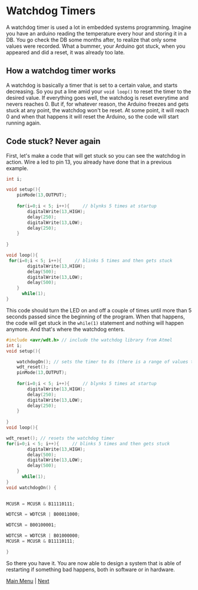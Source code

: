 # Watchdog Timers
A watchdog timer is used a lot in embedded systems programming. Imagine you have an arduino reading the temperature every hour and storing it in a DB. You go check the DB some months after, to realize that only some values were recorded. What a bummer, your Arduino got stuck, when you appeared and did a reset, it was already too late.

## How a watchdog timer works

A watchdog is basically a timer that is set to a certain value, and starts decreasing. So you put a line amid your `void loop()` to reset the timer to the desired value. If everything goes well, the watchdog is reset everytime and nevers reaches 0. But if, for whatever reason, the Arduino freezes and gets stuck at any point, the watchdog won't be reset. At some point, it will reach 0 and when that happens it will reset the Arduino, so the code will start running again. 

## Code stuck? Never again

First, let's make a code that will get stuck so you can see the watchdog in action. Wire a led to pin 13, you already have done that in a previous example.
```c++
int i;

void setup(){
    pinMode(13,OUTPUT);
   
    for(i=0;i < 5; i++){     // blynks 5 times at startup
        digitalWrite(13,HIGH);
        delay(250);
        digitalWrite(13,LOW);
        delay(250);
    } 
    
}

void loop(){
 for(i=0;i < 5; i++){     // blinks 5 times and then gets stuck
        digitalWrite(13,HIGH);
        delay(500);
        digitalWrite(13,LOW);
        delay(500);
    } 
      while(1);
}  
```
This code should turn the LED on and off a couple of times until more than 5 seconds passed since the beginning of the program. When that happens, the code will get stuck in the `while(1)` statement and nothing will happen anymore. And that's where the watchdog enters.

```c++
#include <avr/wdt.h> // include the watchdog library from Atmel
int i;
void setup(){   

    watchdogOn(); // sets the timer to 8s (there is a range of values that you can choose)
    wdt_reset(); 
    pinMode(13,OUTPUT);
   
    for(i=0;i < 5; i++){     // blynks 5 times at startup
        digitalWrite(13,HIGH);
        delay(250);
        digitalWrite(13,LOW);
        delay(250);
    } 
   
}
void loop(){

wdt_reset(); // resets the watchdog timer
for(i=0;i < 5; i++){     // blinks 5 times and then gets stuck
        digitalWrite(13,HIGH);
        delay(500);
        digitalWrite(13,LOW);
        delay(500);
    } 
      while(1);
}
void watchdogOn() {
 

MCUSR = MCUSR & B11110111;

WDTCSR = WDTCSR | B00011000; 

WDTCSR = B00100001;

WDTCSR = WDTCSR | B01000000;
MCUSR = MCUSR & B11110111;

}

```

So there you have it. You are now able to design a system that is able of restarting if something bad happens, both in software or in hardware.

[Main Menu](../README.md) | [Next](./broadenYourHorizons.md)
